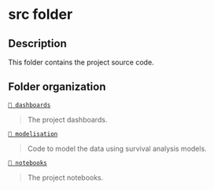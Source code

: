 # src folder

## Description

This folder contains the project source code.

## Folder organization

[`📂 dashboards`](dashboards)
> The project dashboards.

[`📂 modelisation`](modelisation)
> Code to model the data using survival analysis models.

[`📂 notebooks`](notebooks)
> The project notebooks.
